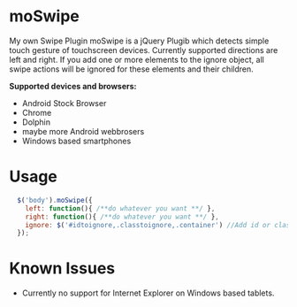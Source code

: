 # moSwipe
My own Swipe Plugin
moSwipe is a jQuery Plugib which detects simple touch gesture of touchscreen devices. Currently supported directions are left and right. If you add one or more elements to the ignore object, all swipe actions will be ignored for these elements and their children. 

<strong>Supported devices and browsers: </strong>
- Android Stock Browser
- Chrome
- Dolphin
- maybe more Android webbrosers
- Windows based smartphones

# Usage
```javascript
  $('body').moSwipe({
    left: function(){ /**do whatever you want **/ },
    right: function(){ /**do whatever you want **/ },
    ignore: $('#idtoignore,.classtoignore,.container') //Add id or classes of elements to ignore
  });
```
# Known Issues
- Currently no support for Internet Explorer on Windows based tablets.
